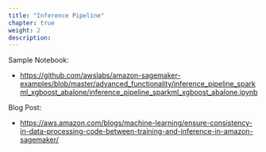```yaml
---
title: "Inference Pipeline"
chapter: true
weight: 2
description: 
---
```


Sample Notebook:
- https://github.com/awslabs/amazon-sagemaker-examples/blob/master/advanced_functionality/inference_pipeline_sparkml_xgboost_abalone/inference_pipeline_sparkml_xgboost_abalone.ipynb 


Blog Post:
- https://aws.amazon.com/blogs/machine-learning/ensure-consistency-in-data-processing-code-between-training-and-inference-in-amazon-sagemaker/ 

